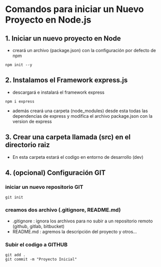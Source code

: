 # Comandos para iniciar un Nuevo Proyecto en Node.js
## 1. Iniciar un nuevo proyecto en Node
- creará un archivo (package.json) con la configuración por defecto de npm
```
npm init --y
```

## 2. Instalamos el Framework express.js
- descargará e instalará el framework express
```
npm i express
```
- además creará una carpeta (node_modules) desde esta todas las dependencias de express y modifica el archivo package.json con la version de express

## 3. Crear una carpeta llamada (src) en el directorio raiz
- En esta carpeta estará el codigo en entorno de desarrollo (dev)

## 4. (opcional) Configuración GIT
### iniciar un nuevo repositorio GIT
```
git init
```
### creamos dos archivo (.gitignore, README.md)
- .gitignore : ignora los archivos para no subir a un repositorio remoto (github, gitlab, bitbucket)
- README.md : agremos la descripción del proyecto y otros...

### Subir el codigo a GITHUB 
```
git add .
git commit -m "Proyecto Inicial"
```

